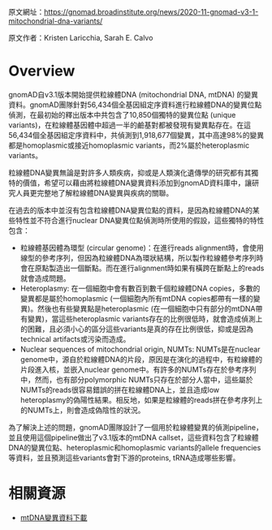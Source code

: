 原文網址：https://gnomad.broadinstitute.org/news/2020-11-gnomad-v3-1-mitochondrial-dna-variants/

原文作者：Kristen Laricchia, Sarah E. Calvo

# Overview

gnomAD自v3.1版本開始提供粒線體DNA (mitochondrial DNA, mtDNA) 的變異資料。gnomAD團隊針對56,434個全基因組定序資料進行粒線體DNA的變異位點偵測，在最初始的釋出版本中共包含了10,850個獨特的變異位點 (unique variants)，在粒線體基因體中超過一半的鹼基對都被發現有變異點存在。在這56,434個全基因組定序資料中，共偵測到1,918,677個變異，其中高達98%的變異都是homoplasmic或接近homoplasmic variants，而2%屬於heteroplasmic variants。

粒線體DNA變異無論是對許多人類疾病，抑或是人類演化遺傳學的研究都有其獨特的價值，希望可以藉由將粒線體DNA變異資料添加到gnomAD資料庫中，讓研究人員更完整地了解粒線體DNA變異與疾病的關聯。

在過去的版本中並沒有包含粒線體DNA變異位點的資料，是因為粒線體DNA的某些特性並不符合進行nuclear DNA變異位點偵測時所使用的假設，這些獨特的特性包含：

- 粒線體基因體為環型 (circular genome)：在進行reads alignment時，會使用線型的參考序列，但因為粒線體DNA為環狀結構，所以製作粒線體參考序列時會在原點製造出一個斷點。而在進行alignment時如果有橫跨在斷點上的reads就會造成問題。
- Heteroplasmy: 在一個細胞中會有數百到數千個粒線體DNA copies，多數的變異都是屬於homoplasmic (一個細胞內所有mtDNA copies都帶有一樣的變異)。然後也有些變異點是heteroplasmic (在一個細胞中只有部分的mtDNA帶有變異)，當這些heteroplasmic variants存在的比例很低時，就會造成偵測上的困難，且必須小心的區分這些variants是真的存在比例很低，抑或是因為technical artifacts或污染而造成。
- Nuclear sequences of mitochondrial origin, NUMTs: NUMTs是在nuclear genome中，源自於粒線體DNA的片段，原因是在演化的過程中，有粒線體的片段進入核，並嵌入nuclear genome中。有許多的NUMTs存在於參考序列中，然而，也有部分polymorphic NUMTs只存在於部分人當中，這些屬於NUMTs的reads很容易錯誤的拼在粒線體DNA上，並且造成low heteroplasmy的偽陽性結果。相反地，如果是粒線體的reads拼在參考序列上的NUMTs上，則會造成偽陰性的狀況。

為了解決上述的問題，gnomAD團隊設計了一個用於粒線體變異的偵測pipeline，並且使用這個pipeline做出了v3.1版本的mtDNA callset，這些資料包含了粒線體DNA的變異位點、heteroplasmic和homoplasmic variants的allele frequencies等資料，並且預測這些variants會對下游的proteins, tRNA造成哪些影響。


# 相關資源

- [mtDNA變異資料下載](https://gnomad.broadinstitute.org/downloads#v3-mitochondrial-dna)